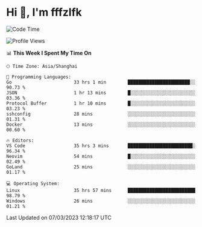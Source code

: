 # Hi 👋, I'm fffzlfk

<!--START_SECTION:waka-->
![Code Time](http://img.shields.io/badge/Code%20Time-97%20hrs%2051%20mins-blue)

![Profile Views](http://img.shields.io/badge/Profile%20Views-0-blue)

📊 **This Week I Spent My Time On** 

```text
🕑︎ Time Zone: Asia/Shanghai

💬 Programming Languages: 
Go                       33 hrs 1 min        ███████████████████████░░   90.73 % 
JSON                     1 hr 13 mins        █░░░░░░░░░░░░░░░░░░░░░░░░   03.36 % 
Protocol Buffer          1 hr 10 mins        █░░░░░░░░░░░░░░░░░░░░░░░░   03.23 % 
sshconfig                28 mins             ░░░░░░░░░░░░░░░░░░░░░░░░░   01.31 % 
Docker                   13 mins             ░░░░░░░░░░░░░░░░░░░░░░░░░   00.60 % 

🔥 Editors: 
VS Code                  35 hrs 3 mins       ████████████████████████░   96.34 % 
Neovim                   54 mins             █░░░░░░░░░░░░░░░░░░░░░░░░   02.49 % 
GoLand                   25 mins             ░░░░░░░░░░░░░░░░░░░░░░░░░   01.17 % 

💻 Operating System: 
Linux                    35 hrs 57 mins      █████████████████████████   98.79 % 
Windows                  26 mins             ░░░░░░░░░░░░░░░░░░░░░░░░░   01.21 % 
```


 Last Updated on 07/03/2023 12:18:17 UTC
<!--END_SECTION:waka-->

